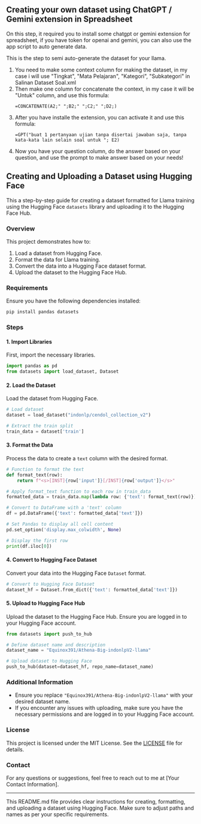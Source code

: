 ## Creating your own dataset using ChatGPT / Gemini extension in Spreadsheet

On this step, it required you to install some chatgpt or gemini extension for spreadsheet, if you have token for openai and gemini, you can also use the app script to auto generate data.

This is the step to semi auto-generate the dataset for your llama.

1. You need to make some context column for making the dataset, in my case i will use "Tingkat", "Mata Pelajaran", "Kategori",	"Subkategori" in Salinan Dataset Soal.xml
2. Then make one column for concatenate the context, in my case it will be "Untuk" column, and use this formula:
   ```spread sheet formula
   =CONCATENATE(A2;" ";B2;" ";C2;" ";D2;)
   ```
3. After you have installe the extension, you can activate it and use this formula:
   ```extension prompt
   =GPT("buat 1 pertanyaan ujian tanpa disertai jawaban saja, tanpa kata-kata lain selain soal untuk "; E2)
   ```
4. Now you have your question column, do the answer based on your question, and use the prompt to make answer based on your needs!

## Creating and Uploading a Dataset using Hugging Face

This a step-by-step guide for creating a dataset formatted for Llama training using the Hugging Face `datasets` library and uploading it to the Hugging Face Hub.

### Overview

This project demonstrates how to:

1. Load a dataset from Hugging Face.
2. Format the data for Llama training.
3. Convert the data into a Hugging Face dataset format.
4. Upload the dataset to the Hugging Face Hub.

### Requirements

Ensure you have the following dependencies installed:

```sh
pip install pandas datasets
```

### Steps

#### 1. Import Libraries

First, import the necessary libraries.

```python
import pandas as pd
from datasets import load_dataset, Dataset
```

#### 2. Load the Dataset

Load the dataset from Hugging Face.

```python
# Load dataset
dataset = load_dataset("indonlp/cendol_collection_v2")

# Extract the train split
train_data = dataset['train']
```

#### 3. Format the Data

Process the data to create a `text` column with the desired format.

```python
# Function to format the text
def format_text(row):
    return f"<s>[INST]{row['input']}[/INST]{row['output']}</s>"

# Apply format_text function to each row in train_data
formatted_data = train_data.map(lambda row: {'text': format_text(row)})

# Convert to DataFrame with a 'text' column
df = pd.DataFrame({'text': formatted_data['text']})

# Set Pandas to display all cell content
pd.set_option('display.max_colwidth', None)

# Display the first row
print(df.iloc[0])
```

#### 4. Convert to Hugging Face Dataset

Convert your data into the Hugging Face `Dataset` format.

```python
# Convert to Hugging Face Dataset
dataset_hf = Dataset.from_dict({'text': formatted_data['text']})
```

#### 5. Upload to Hugging Face Hub

Upload the dataset to the Hugging Face Hub. Ensure you are logged in to your Hugging Face account.

```python
from datasets import push_to_hub

# Define dataset name and description
dataset_name = "Equinox391/Athena-Big-indonlpV2-llama"

# Upload dataset to Hugging Face
push_to_hub(dataset=dataset_hf, repo_name=dataset_name)
```

### Additional Information

- Ensure you replace `"Equinox391/Athena-Big-indonlpV2-llama"` with your desired dataset name.
- If you encounter any issues with uploading, make sure you have the necessary permissions and are logged in to your Hugging Face account.

### License

This project is licensed under the MIT License. See the [LICENSE](LICENSE) file for details.

### Contact

For any questions or suggestions, feel free to reach out to me at [Your Contact Information].

---

This README.md file provides clear instructions for creating, formatting, and uploading a dataset using Hugging Face. Make sure to adjust paths and names as per your specific requirements.
